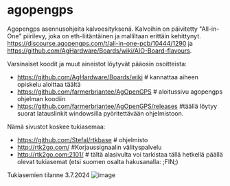 # agopengps
Agopengps asennusohjeita kalvoesityksenä. Kalvoihin on päivitetty "All-in-One" piirilevy, joka on eth-liitäntäinen ja malliltaan erittäin kehittynyt.
https://discourse.agopengps.com/t/all-in-one-pcb/10444/1290 ja https://github.com/AgHardware/Boards/wiki/AIO-Board-flavours.

Varsinaiset koodit ja muut aineistot löytyvät pääosin osoitteista:
- https://github.com/AgHardware/Boards/wiki # kannattaa aiheen opiskelu aloittaa täältä
- https://github.com/farmerbriantee/AgOpenGPS # aloitussivu agopengps ohjelman koodiin
- https://github.com/farmerbriantee/AgOpenGPS/releases  #täällä löytyy suorat latauslinkit windowsilla pyöritettävään ohjelmistoon.

Nämä sivustot koskee tukiasemaa:
- https://github.com/Stefal/rtkbase  # ohjelmisto
- http://rtk2go.com/  #Korjaussignaalin välityspalvelu
- http://rtk2go.com:2101/  # tältä alasivulta voi tarkistaa tällä hetkellä päällä olevat tukiasemat (etsi suomen osalta hakusanalla: ;FIN;)

Tukiasemien tilanne 3.7.2024
![image](https://github.com/petrilinna/agopengps/assets/44966913/f3590ae7-54e7-47cb-8a5c-9dcf9ffdf12c)
